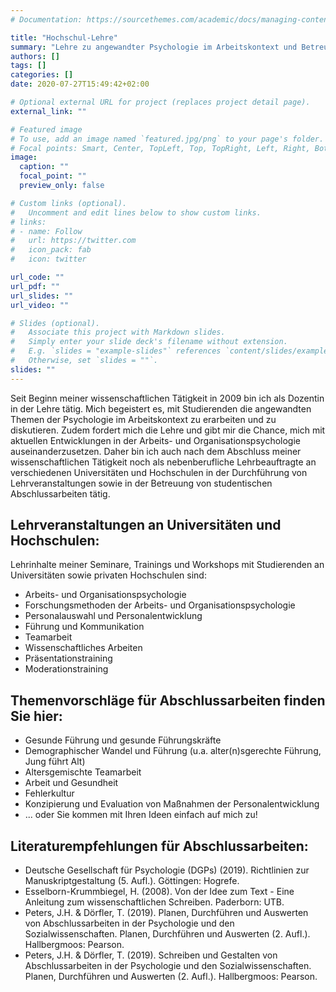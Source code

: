 ```yaml
---
# Documentation: https://sourcethemes.com/academic/docs/managing-content/

title: "Hochschul-Lehre"
summary: "Lehre zu angewandter Psychologie im Arbeitskontext und Betreuung von studentischen Abschlussarbeiten an Hochschulen und Universitäten"
authors: []
tags: []
categories: []
date: 2020-07-27T15:49:42+02:00

# Optional external URL for project (replaces project detail page).
external_link: ""

# Featured image
# To use, add an image named `featured.jpg/png` to your page's folder.
# Focal points: Smart, Center, TopLeft, Top, TopRight, Left, Right, BottomLeft, Bottom, BottomRight.
image:
  caption: ""
  focal_point: ""
  preview_only: false

# Custom links (optional).
#   Uncomment and edit lines below to show custom links.
# links:
# - name: Follow
#   url: https://twitter.com
#   icon_pack: fab
#   icon: twitter

url_code: ""
url_pdf: ""
url_slides: ""
url_video: ""

# Slides (optional).
#   Associate this project with Markdown slides.
#   Simply enter your slide deck's filename without extension.
#   E.g. `slides = "example-slides"` references `content/slides/example-slides.md`.
#   Otherwise, set `slides = ""`.
slides: ""
---
```


Seit Beginn meiner wissenschaftlichen Tätigkeit in 2009 bin ich als Dozentin in der Lehre tätig. 
Mich begeistert es, mit Studierenden die angewandten Themen der Psychologie im Arbeitskontext zu erarbeiten und zu diskutieren. 
Zudem fordert mich die Lehre und gibt mir die Chance, mich mit aktuellen Entwicklungen in der Arbeits- und Organisationspsychologie auseinanderzusetzen. 
Daher bin ich auch nach dem Abschluss meiner wissenschaftlichen Tätigkeit noch als nebenberufliche Lehrbeauftragte an verschiedenen Universitäten und Hochschulen in der Durchführung von Lehrveranstaltungen sowie in der Betreuung von studentischen Abschlussarbeiten tätig. 

## Lehrveranstaltungen an Universitäten und Hochschulen:

Lehrinhalte meiner Seminare, Trainings und Workshops mit Studierenden an Universitäten sowie privaten Hochschulen sind:

* Arbeits- und Organisationspsychologie
* Forschungsmethoden der Arbeits- und Organisationspsychologie
* Personalauswahl und Personalentwicklung
* Führung und Kommunikation
* Teamarbeit
* Wissenschaftliches Arbeiten
* Präsentationstraining
* Moderationstraining


## Themenvorschläge für Abschlussarbeiten finden Sie hier:

*	Gesunde Führung und gesunde Führungskräfte
* Demographischer Wandel und Führung 
(u.a. alter(n)sgerechte Führung, Jung führt Alt)
* Altersgemischte Teamarbeit
* Arbeit und Gesundheit
* Fehlerkultur
* Konzipierung und Evaluation von Maßnahmen der Personalentwicklung
* ... oder Sie kommen mit Ihren Ideen einfach auf mich zu!

## Literaturempfehlungen für Abschlussarbeiten:

* Deutsche Gesellschaft für Psychologie (DGPs) (2019). Richtlinien zur Manuskriptgestaltung (5. Aufl.). Göttingen: Hogrefe.
* Esselborn-Krummbiegel, H. (2008). Von der Idee zum Text - Eine Anleitung zum wissenschaftlichen Schreiben. Paderborn: UTB.
* Peters, J.H. & Dörfler, T. (2019). Planen, Durchführen und Auswerten von Abschlussarbeiten in der Psychologie und den Sozialwissenschaften. Planen, Durchführen und Auswerten (2. Aufl.). Hallbergmoos: Pearson.
* Peters, J.H. & Dörfler, T. (2019). Schreiben und Gestalten von Abschlussarbeiten in der Psychologie und den Sozialwissenschaften. Planen, Durchführen und Auswerten (2. Aufl.). Hallbergmoos: Pearson.

